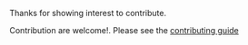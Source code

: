 Thanks for showing interest to contribute.

Contribution are welcome!. Please see the [contributing guide](/CONTRIBUTING.md)